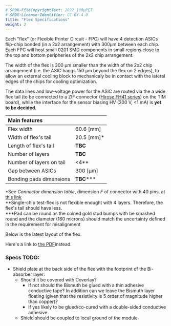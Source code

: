 ```yaml
---
# SPDX-FileCopyrightText: 2022 100µPET
# SPDX-License-Identifier: CC-BY-4.0
title: "Flex Specifications"
weight: 2
---
```


Each "flex" (or Flexible Printer Circuit - FPC) will have 4 detection ASICs flip-chip bonded (in a 2x2 arrangement) with 300µm between each chip. Each FPC will host small 0201 SMD components in small regions close to the top and bottom peripheries of the 2x2 chip arrangement.

The width of the flex is 300 µm smaller than the width of the 2x2 chip arrangement (i.e. the ASIC hangs 150 µm beyond the flex on 2 edges), to allow an external cooling block to mechanicaly be in contact with the lateral edges of the chips for cooling optimization. 

The data lines and low-voltage power for the ASIC are routed via the a wide flex tail (to be connected to a ZIF connector (<a href="https://www.hirose.com/product/series/FH41">Hirose FH41 series</a>) on the TIM board), while the interface for the sensor biasing HV (200 V, <1 mA) is **yet to be decided**. 

| Main features                     |                                |
|:----------------------------------|:-------------------------------|
| Flex width                        | 60.6 [mm]                      |
| Width of flex's tail              | 20.5 [mm]\*                    |
| Length of flex's tail             | **TBC**                        |
| Number of layers                  | **TBC**                        |
| Number of layers on tail          | <4\*\*                          |
| Gap between ASICs                 | 300 [µm]                       |
| Bonding pads dimensions           | **TBC**\*\*\*                  |

\*See *Connector dimension table*, dimension *F* of connector with 40 pins, at <a href="https://www.hirose.com/en/product/document?clcode=&productname=&series=FH41&documenttype=Catalog&lang=en&documentid=D31607_en">this link</a> </br>
\*\*Single-chip test-flex is not flexible enought with 4 layers. Therefore, the flex's tail should have less. </br>
\*\*\*Pad can be round as the coined gold stud bumps with be smashed round and the diameter (160 microns) should match the uncertainty defined in the requirement for misalignment </br>

Below is the latest layout of the flex.
<object data="../100MuPET_FlexDim.pdf" type="application/pdf" width="100%" height="510px"><p>Here's a link to <a href="CleanCode.pdf">the PDF</a>instead.</p></object>

### Specs **TODO**:
- Shield plate at the back side of the flex with the footprint of the Bi-absorber layer: 
    - Should it be covered with Coverlay? 
        - If not should the Bismuth be glued with a thin adhesive conductive tape? In addition can we leave the Bismuth layer floating (given that the resistivity is 5 order of magnitude higher than copper)?
        - If yes likely to be glued/co-cured with a double-sided  conductive adhesive
    - Shield should be coupled to local ground of the module

